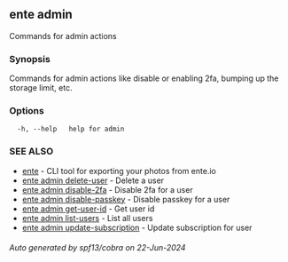 ## ente admin

Commands for admin actions

### Synopsis

Commands for admin actions like disable or enabling 2fa, bumping up the storage limit, etc.

### Options

```
  -h, --help   help for admin
```

### SEE ALSO

* [ente](ente.md)	 - CLI tool for exporting your photos from ente.io
* [ente admin delete-user](ente_admin_delete-user.md)	 - Delete  a user
* [ente admin disable-2fa](ente_admin_disable-2fa.md)	 - Disable 2fa for a user
* [ente admin disable-passkey](ente_admin_disable-passkey.md)	 - Disable passkey for a user
* [ente admin get-user-id](ente_admin_get-user-id.md)	 - Get user id
* [ente admin list-users](ente_admin_list-users.md)	 - List all users
* [ente admin update-subscription](ente_admin_update-subscription.md)	 - Update subscription for user

###### Auto generated by spf13/cobra on 22-Jun-2024
